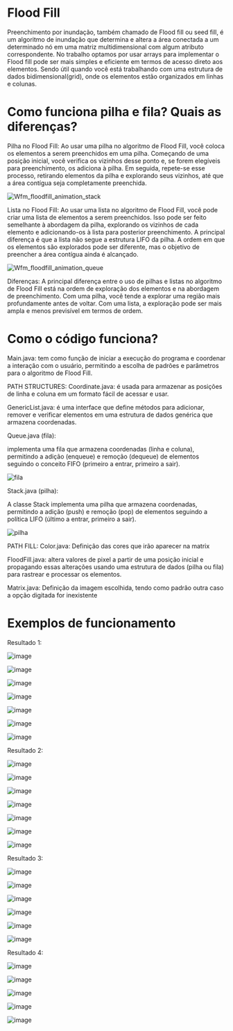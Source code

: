 # Flood Fill
Preenchimento por inundação, também chamado de Flood fill ou seed fill, é um algoritmo de inundação que determina e altera a área conectada a um determinado nó em uma matriz multidimensional com algum atributo correspondente. No trabalho optamos por usar arrays para implementar o Flood fill pode ser mais simples e eficiente em termos de acesso direto aos elementos. Sendo útil quando você está trabalhando com uma estrutura de dados bidimensional(grid), onde os elementos estão organizados em linhas e colunas.

# Como funciona pilha e fila? Quais as diferenças?

Pilha no Flood Fill:
Ao usar uma pilha no algoritmo de Flood Fill, você coloca os elementos a serem preenchidos em uma pilha. Começando de uma posição inicial, você verifica os vizinhos desse ponto e, se forem elegíveis para preenchimento, os adiciona à pilha. Em seguida, repete-se esse processo, retirando elementos da pilha e explorando seus vizinhos, até que a área contígua seja completamente preenchida.

![Wfm_floodfill_animation_stack](https://github.com/felipesphair/FloodFill/assets/107360437/26ba7d3b-0e5a-41c3-b2d5-78017a4d51fc)

Lista no Flood Fill:
Ao usar uma lista no algoritmo de Flood Fill, você pode criar uma lista de elementos a serem preenchidos. Isso pode ser feito semelhante à abordagem da pilha, explorando os vizinhos de cada elemento e adicionando-os à lista para posterior preenchimento. A principal diferença é que a lista não segue a estrutura LIFO da pilha. A ordem em que os elementos são explorados pode ser diferente, mas o objetivo de preencher a área contígua ainda é alcançado.

![Wfm_floodfill_animation_queue](https://github.com/felipesphair/FloodFill/assets/107360437/7756f108-57d5-4f67-bb57-48b375da9e3c)

Diferenças:
A principal diferença entre o uso de pilhas e listas no algoritmo de Flood Fill está na ordem de exploração dos elementos e na abordagem de preenchimento. Com uma pilha, você tende a explorar uma região mais profundamente antes de voltar. Com uma lista, a exploração pode ser mais ampla e menos previsível em termos de ordem.


# Como o código funciona?

Main.java: tem como função de iniciar a execução do programa e coordenar a interação com o usuário, permitindo a escolha de padrões e parâmetros para o algoritmo de Flood Fill.
  

PATH STRUCTURES:
  Coordinate.java: é usada para armazenar as posições de linha e coluna em um formato fácil de acessar e usar.
  
  GenericList.java: é uma interface que define métodos para adicionar, remover e verificar elementos em uma estrutura de dados genérica que armazena coordenadas.
  
  Queue.java (fila):
  
  implementa uma fila que armazena coordenadas (linha e coluna), permitindo a adição (enqueue) e remoção (dequeue) de elementos seguindo o conceito FIFO (primeiro a entrar, primeiro a sair).
  
  ![fila](https://github.com/felipesphair/FloodFill/assets/107360437/feb9cf6d-315f-4a44-a412-2877b8fb3302)

  Stack.java (pilha):

  A classe Stack implementa uma pilha que armazena coordenadas, permitindo a adição (push) e remoção (pop) de elementos seguindo a política LIFO (último a entrar, primeiro a sair).
  
  ![pilha](https://github.com/felipesphair/FloodFill/assets/107360437/4c675561-232c-4d69-b9a5-df9f5c2d2b84)

  
PATH FILL:
  Color.java: Definição das cores que irão aparecer na matrix

  FloodFill.java: altera valores de pixel a partir de uma posição inicial e propagando essas alterações usando uma estrutura de dados (pilha ou fila) para rastrear e processar os elementos.

  Matrix.java: Definição da imagem escolhida, tendo como padrão outra caso a opção digitada for inexistente


# Exemplos de funcionamento

Resultado 1:

![image](https://github.com/felipesphair/FloodFill/assets/107360437/229d8a09-3af8-4639-9dd6-853a4c721f76)

![image](https://github.com/felipesphair/FloodFill/assets/107360437/0dd22346-2278-49f3-bc17-1c901b9399fc)

![image](https://github.com/felipesphair/FloodFill/assets/107360437/8d5d8fc3-53b2-4b64-a70f-f69349f83317)

![image](https://github.com/felipesphair/FloodFill/assets/107360437/4d30986c-b1ee-49f6-8be3-ab61fe696b26)

![image](https://github.com/felipesphair/FloodFill/assets/107360437/d0a74126-23b9-4541-b613-77df669a17d8)

![image](https://github.com/felipesphair/FloodFill/assets/107360437/a083185a-7025-4eb3-902a-8480af8d0d8c)

![image](https://github.com/felipesphair/FloodFill/assets/107360437/74009e00-8d6f-42d4-a255-1003531425aa)

Resultado 2:

![image](https://github.com/felipesphair/FloodFill/assets/107360437/f04b4ceb-6086-446e-a9f4-758a7c72c0dd)

![image](https://github.com/felipesphair/FloodFill/assets/107360437/04e6ac60-a7f1-4f65-aa1e-3d9cfe504f1f)

![image](https://github.com/felipesphair/FloodFill/assets/107360437/6e139671-1fb1-46f9-9f94-856b84e4a357)

![image](https://github.com/felipesphair/FloodFill/assets/107360437/73f88b00-3e6b-408f-b565-0d205ed11e6b)

![image](https://github.com/felipesphair/FloodFill/assets/107360437/6c91c723-ea87-4faa-81f5-f1a312a5d4df)

![image](https://github.com/felipesphair/FloodFill/assets/107360437/3f5a301d-7b25-4f98-b0ef-ca3ddb8d4c4b)

![image](https://github.com/felipesphair/FloodFill/assets/107360437/cf872f90-8efe-4d7a-8b62-f8e3777416cd)

Resultado 3:

![image](https://github.com/felipesphair/FloodFill/assets/107360437/b228f212-0a6b-4b47-bbba-13487663a589)

![image](https://github.com/felipesphair/FloodFill/assets/107360437/d30ac4c9-2cc5-4923-872f-7cffc69b2201)

![image](https://github.com/felipesphair/FloodFill/assets/107360437/d7f5a872-a85a-433c-a619-aaee2bee9e77)

![image](https://github.com/felipesphair/FloodFill/assets/107360437/f1c11b05-8a2f-423e-a0db-6fc94e2ef5e0)

![image](https://github.com/felipesphair/FloodFill/assets/107360437/fa4e139a-a04d-46bc-9585-ad0bdb71f494)

![image](https://github.com/felipesphair/FloodFill/assets/107360437/498f5613-7451-42f6-83ad-f29f12e8be1e)


Resultado 4:

![image](https://github.com/felipesphair/FloodFill/assets/107360437/342981b4-c10b-472b-97bf-2a9986d2eb92)

![image](https://github.com/felipesphair/FloodFill/assets/107360437/3530b1ab-a3f0-4191-b692-85a06d3284c3)

![image](https://github.com/felipesphair/FloodFill/assets/107360437/d1339d03-52da-4ad0-afc5-5646fe75a267)

![image](https://github.com/felipesphair/FloodFill/assets/107360437/7faf45e0-ce49-4f53-b76f-f34a7bca4007)

![image](https://github.com/felipesphair/FloodFill/assets/107360437/4b3eaef5-ab70-4030-831d-c763e51ecfe9)






